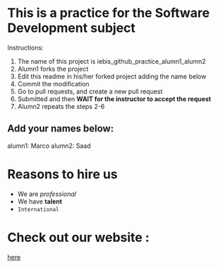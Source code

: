 # This is a practice for the Software Development subject

Instructions:
1. The name of this project is iebis_github_practice_alumn1_alumn2
2. Alumn1 forks the project
3. Edit this readme in his/her forked project adding the name below
4. Commit the modification
5. Go to pull requests, and create a new pull request
6. Submitted and then **WAIT for the instructor to accept the request**
7. Alumn2 repeats the steps 2-6


## Add your names below:
alumn1: Marco
alumn2: Saad

# **Reasons to hire us**
* We are _professional_
* We have **talent**
* `International`

# **Check out our website :** 
[here](http://www.truepassion.co)

